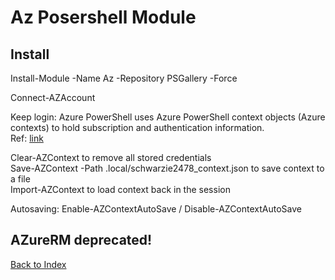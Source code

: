# Az Posershell Module


##  Install

Install-Module -Name Az -Repository PSGallery -Force

Connect-AZAccount


Keep login:  Azure PowerShell uses Azure PowerShell context objects (Azure contexts) to hold subscription and authentication information.    
  Ref: [link](https://learn.microsoft.com/en-us/powershell/azure/context-persistence?view=azps-11.5.0)
 
Clear-AZContext to remove all stored credentials  
Save-AZContext -Path .local/schwarzie2478_context.json to save context to a file  
Import-AZContext to load context back in the session  

Autosaving:   Enable-AZContextAutoSave / Disable-AZContextAutoSave  

## AZureRM deprecated!
[Back to Index](Index.md)
